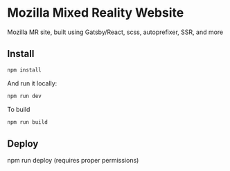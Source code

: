 # Mozilla Mixed Reality Website

Mozilla MR site, built using Gatsby/React, scss, autoprefixer, SSR, and more

## Install

```sh
npm install
```

And run it locally:

```sh
npm run dev
```

To build

```sh
npm run build
```

## Deploy

npm run deploy (requires proper permissions)
